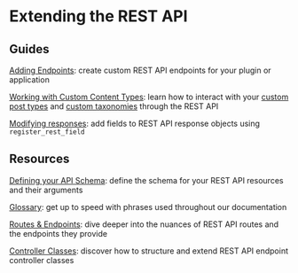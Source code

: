 # Extending the REST API

## Guides

[Adding Endpoints](https://developer.wordpress.org/rest-api/extending-the-rest-api/adding-custom-endpoints/): create custom REST API endpoints for your plugin or application

[Working with Custom Content Types](https://developer.wordpress.org/rest-api/extending-the-rest-api/adding-rest-api-support-for-custom-content-types/): learn how to interact with your [custom post types](https://developer.wordpress.org/plugins/post-types/) and [custom taxonomies](https://developer.wordpress.org/plugins/post-types/) through the REST API

[Modifying responses](https://developer.wordpress.org/rest-api/extending-the-rest-api/modifying-responses/): add fields to REST API response objects using `register_rest_field`


## Resources

[Defining your API Schema](https://developer.wordpress.org/rest-api/extending-the-rest-api/schema/): define the schema for your REST API resources and their arguments

[Glossary](https://developer.wordpress.org/rest-api/extending-the-rest-api/glossary/): get up to speed with phrases used throughout our documentation

[Routes & Endpoints](https://developer.wordpress.org/rest-api/extending-the-rest-api/routes-and-endpoints/): dive deeper into the nuances of REST API routes and the endpoints they provide

[Controller Classes](https://developer.wordpress.org/rest-api/extending-the-rest-api/controller-classes/): discover how to structure and extend REST API endpoint controller classes
